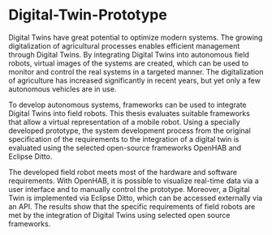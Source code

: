# Digital-Twin-Prototype

Digital Twins have great potential to optimize modern systems. The growing digitalization of agricultural processes enables efficient management through Digital Twins. By integrating Digital Twins into autonomous field robots, virtual images of the systems are created, which can be used to monitor and control the real systems in a targeted manner. The digitalization of agriculture has increased significantly in recent years, but yet only a few autonomous vehicles are in use.

To develop autonomous systems, frameworks can be used to integrate Digital Twins into field robots. This thesis evaluates suitable frameworks that allow a virtual representation of a mobile robot. Using a specially developed prototype, the system development process from the original specification of the requirements to the integration of a digital twin is evaluated using the selected open-source frameworks OpenHAB and Eclipse Ditto.

The developed field robot meets most of the hardware and software requirements. With OpenHAB, it is possible to visualize real-time data via a user interface and to manually control the prototype. Moreover, a Digital Twin is implemented via Eclipse Ditto, which can be accessed externally via an API. The results show that the specific requirements of field robots are met by the integration of Digital Twins using selected open source frameworks.